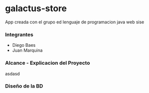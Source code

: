 # galactus-store
App creada con el grupo ed lenguaje de programacion java web sise

### Integrantes
- Diego Baes
- Juan Marquina

### Alcance - Explicacion del Proyecto
asdasd

### Diseño de la BD


